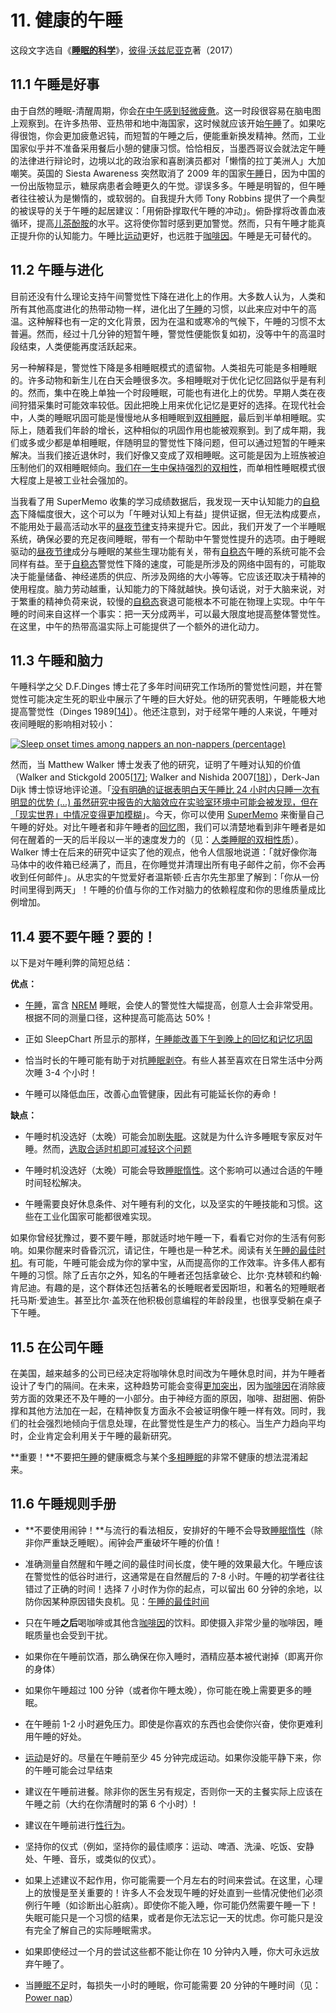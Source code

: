 # 11. 健康的午睡

这段文字选自《**[睡眠的科学](https://supermemo.guru/wiki/Science_of_sleep)**》，[彼得·沃兹尼亚克](https://supermemo.guru/wiki/Piotr_Wozniak)著（2017）

## 11.1 午睡是好事

由于自然的睡眠-清醒周期，你会[在中午感到轻微疲惫](https://supermemo.guru/wiki/Biphasic_life)。这一时段很容易在脑电图上观察到。在许多热带、亚热带和地中海国家，这时候就应该开始[午睡](https://supermemo.guru/wiki/Good_sleep,_good_learning,_good_life:_Glossary#siesta)了。如果吃得很饱，你会更加疲惫迟钝，而短暂的午睡之后，便能重新换发精神。然而，工业国家似乎并不准备采用餐后小憩的健康习惯。恰恰相反，当墨西哥议会就法定午睡的法律进行辩论时，边境以北的政治家和喜剧演员都对「懒惰的拉丁美洲人」大加嘲笑。英国的 Siesta Awareness 突然取消了 2009 年的国家[午睡](https://supermemo.guru/wiki/Good_sleep,_good_learning,_good_life:_Glossary#siesta)日，因为中国的一份出版物显示，糖尿病患者会睡更久的午觉。谬误多多。午睡是明智的，但午睡者往往被认为是懒惰的，或软弱的。自我提升大师 Tony Robbins 提供了一个典型的被误导的关于午睡的起居建议：「用俯卧撑取代午睡的冲动」。俯卧撑将改善血液循环，提高[儿茶酚胺](http://en.wikipedia.org/wiki/Catecholamine)的水平。这将使你暂时感到更加警觉。然而，只有午睡才能真正提升你的认知能力。午睡比[运动](https://supermemo.guru/wiki/Factors_that_affect_sleep#Exercise)更好，也远胜于[咖啡因](https://supermemo.guru/wiki/Factors_that_affect_sleep#Caffeine)。午睡是无可替代的。

## 11.2 午睡与进化

目前还没有什么理论支持午间警觉性下降在进化上的作用。大多数人认为，人类和所有其他高度进化的热带动物一样，进化出了[午睡](https://supermemo.guru/wiki/Good_sleep,_good_learning,_good_life:_Glossary#siesta)的习惯，以此来应对中午的高温。这种解释也有一定的文化背景，因为在温和或寒冷的气候下，午睡的习惯不太普遍。然而，经过十几分钟的短暂午睡，警觉性便能恢复如初，没等中午的高温时段结束，人类便能再度活跃起来。

另一种解释是，警觉性下降是多相睡眠模式的遗留物。人类祖先可能是多相睡眠的。许多动物和新生儿在白天会睡很多次。多相睡眠对于优化记忆回路似乎是有利的。然而，集中在晚上单独一个时段睡眠，可能也有进化上的优势。早期人类在夜间狩猎采集时可能效率较低。因此把晚上用来优化记忆是更好的选择。在现代社会中，人类的睡眠巩固可能是慢慢地从多相睡眠到[双相睡眠](https://supermemo.guru/wiki/Good_sleep,_good_learning,_good_life:_Glossary#biphasic_sleep)，最后到半单相睡眠。实际上，随着我们年龄的增长，这种相似的巩固作用也能被观察到。到了成年期，我们或多或少都是单相睡眠，伴随明显的警觉性下降问题，但可以通过短暂的午睡来解决。当我们接近退休时，我们好像又变成了双相睡眠。这可能是因为上班族被迫压制他们的双相睡眠倾向。[我们在一生中保持强烈的双相性](https://supermemo.guru/wiki/Biphasic_life#Biphasic_nature_of_human_sleep)，而单相性睡眠模式很大程度上是被工业社会强加的。

当我看了用 SuperMemo 收集的学习成绩数据后，我发现一天中认知能力的[自稳态](https://supermemo.guru/wiki/Good_sleep,_good_learning,_good_life:_Glossary#homeostatic_sleep_component)下降幅度很大，这个可以为「午睡对认知上有益」提供证据，但无法构成要点，不能用处于最高活动水平的[昼夜节律](https://supermemo.guru/wiki/Good_sleep,_good_learning,_good_life:_Glossary#circadian_sleep_component)支持来提升它。因此，我们开发了一个半睡眠系统，确保必要的充足夜间睡眠，带有一个帮助中午警觉性提升的选项。由于睡眠驱动的[昼夜节律](https://supermemo.guru/wiki/Good_sleep,_good_learning,_good_life:_Glossary#circadian_sleep_component)成分与睡眠的某些生理功能有关，带有[自稳态](https://supermemo.guru/wiki/Good_sleep,_good_learning,_good_life:_Glossary#homeostatic_sleep_component)午睡的系统可能不会同样有益。至于[自稳态](https://supermemo.guru/wiki/Good_sleep,_good_learning,_good_life:_Glossary#homeostatic_sleep_component)警觉性下降的速度，可能是所涉及的网络中固有的，可能取决于能量储备、神经递质的供应、所涉及网络的大小等等。它应该还取决于精神的使用程度。脑力劳动越重，认知能力的下降就越快。换句话说，对于大脑来说，对于繁重的精神负荷来说，较慢的[自稳态](https://supermemo.guru/wiki/Good_sleep,_good_learning,_good_life:_Glossary#homeostatic_sleep_component)衰退可能根本不可能在物理上实现。中午午睡的时间来自这样一个事实：把一天分成两半，可以最大限度地提高整体警觉性。在这里，中午的热带高温实际上可能提供了一个额外的进化动力。

## 11.3 午睡和脑力

午睡科学之父 D.F.Dinges 博士花了多年时间研究工作场所的警觉性问题，并在警觉性可能决定生死的职业中展示了午睡的巨大好处。他的研究表明，午睡能极大地提高警觉性（Dinges 1989[[14\]](https://supermemo.guru/wiki/Good_sleep,_good_learning,_good_life#cite_note-dinges-1989-14)）。他还注意到，对于经常午睡的人来说，午睡对夜间睡眠的影响相对较小：

[![Sleep onset times among nappers an non-nappers (percentage)](https://supermemo.guru/images/0/06/Napping.gif)](https://supermemo.guru/wiki/File:Napping.gif)

然而，当 Matthew Walker 博士发表了他的研究，证明了午睡对认知的价值（Walker and Stickgold 2005[[17\]](https://supermemo.guru/wiki/Good_sleep,_good_learning,_good_life#cite_note-17); Walker and Nishida 2007[[18\]](https://supermemo.guru/wiki/Good_sleep,_good_learning,_good_life#cite_note-18)），Derk-Jan Dijk 博士惊讶地评论道。「[没有明确的证据表明白天午睡比 24 小时内只睡一次有明显的优势 (...) 虽然研究中报告的大脑效应在实验室环境中可能会被发现，但在「现实世界」中情况变得更加模糊](http://news.bbc.co.uk/2/hi/health/8524549.stm)」。今天，你可以使用 [SuperMemo](https://supermemo.guru/wiki/Good_sleep,_good_learning,_good_life:_Glossary#SuperMemo) 来衡量自己午睡的好处。对比午睡者和非午睡者的[回忆](https://supermemo.guru/wiki/Good_sleep,_good_learning,_good_life:_Glossary#recall)图，我们可以清楚地看到非午睡者是如何在醒着的一天的后半段以一半的速度发力的（见：[人类睡眠的双相性质](https://supermemo.guru/wiki/Biphasic_life#Biphasic_nature_of_human_sleep)）。Walker 博士在后来的研究中证实了他的观点，他令人信服地说道：「就好像你海马体中的收件箱已经满了，而且，在你睡觉并清理出所有电子邮件之前，你不会再收到任何邮件」。从忠实的午觉爱好者温斯顿·丘吉尔先生那里了解到：「你从一份时间里得到两天」！午睡的价值与你的工作对脑力的依赖程度和你的思维质量成比例增加。

## 11.4 要不要午睡？要的！

以下是对午睡利弊的简短总结：

**优点：**

- [午睡](https://supermemo.guru/wiki/Good_sleep,_good_learning,_good_life:_Glossary#siesta)，富含 [NREM](https://supermemo.guru/wiki/Good_sleep,_good_learning,_good_life:_Glossary#NREM) 睡眠，会使人的警觉性大幅提高，创意人士会非常受用。根据不同的测量口径，这种提高可能高达 50%！

- 正如 SleepChart 所显示的那样，[午睡能改善下午到晚上的回忆和记忆巩固](https://supermemo.guru/wiki/Neural_optimization_in_sleep#Sleep_and_memory)

- 恰当时长的午睡可能有助于对抗[睡眠剥夺](https://supermemo.guru/wiki/Good_sleep,_good_learning,_good_life:_Glossary#sleep_deprivation)。有些人甚至喜欢在日常生活中分两次睡 3-4 个小时！

- 午睡可以降低血压，改善心血管健康，因此有可能延长你的寿命！

**缺点：**

- 午睡时机没选好（太晚）可能会加剧[失眠](https://supermemo.guru/wiki/Insomnia)。这就是为什么许多睡眠专家反对午睡。然而，[选取合适时机即可减轻这个问题](https://supermemo.guru/wiki/Best_time_for_napping#Best_nap_timing)

- 午睡时机没选好（太晚）可能会导致[睡眠惰性](https://supermemo.guru/wiki/Sleep_inertia)。这个影响可以通过合适的午睡时间轻松解决。

- 午睡需要良好休息条件、对午睡有利的文化，以及坚实的午睡技能和习惯。这些在工业化国家可能都很难实现。

如果你曾经犹豫过，要不要午睡，那就适时地午睡一下，看看它对你的生活有何影响。如果你醒来时昏昏沉沉，请记住，午睡也是一种艺术。阅读有关[午睡的最佳时机](https://supermemo.guru/wiki/Best_time_for_napping#Best_nap_timing)。有可能，午睡可能会成为你的掌中宝，从而提高你的工作效率。许多伟人都有午睡的习惯。除了丘吉尔之外，知名的午睡者还包括拿破仑、比尔·克林顿和约翰·肯尼迪。有趣的是，这个群体还包括著名的长睡眠者爱因斯坦，和著名的短睡眠者托马斯·爱迪生。甚至比尔·盖茨在他积极创意编程的年龄段里，也很享受躺在桌子下午睡。

## 11.5 在公司午睡

在美国，越来越多的公司已经决定将咖啡休息时间改为午睡休息时间，并为午睡者设计了专门的隔间。在未来，这种趋势可能会变得[更加突出](http://www.businessweek.com/magazine/content/10_36/b4193084949626.htm)，因为[咖啡因](https://supermemo.guru/wiki/Good_sleep,_good_learning,_good_life:_Glossary#caffeine)在消除疲劳方面的效果还不及午睡的一小部分。由于神经方面的原因，咖啡、甜甜圈、俯卧撑和其他方法加在一起，在精神恢复方面永不会被证明像午睡一样有效。同时，我们的社会强烈地倾向于信息处理，在此警觉性是生产力的核心。当生产力趋向平均时，企业肯定会利用关于午睡的最新研究。

**重要！**不要把[午睡](https://supermemo.guru/wiki/Good_sleep,_good_learning,_good_life:_Glossary#siesta)的健康概念与某个[多相睡眠](https://supermemo.guru/wiki/Science_of_polyphasic_sleep)的非常不健康的想法混淆起来。

## 11.6 午睡规则手册

- **不要使用闹钟！**与流行的看法相反，安排好的午睡不会导致[睡眠惰性](https://supermemo.guru/wiki/Sleep_inertia)（除非你严重缺乏睡眠）。闹钟会严重破坏午睡的价值！

- 准确测量自然醒和午睡之间的最佳时间长度，使午睡的效果最大化。午睡应该在警觉性的低谷时进行，这通常是在自然醒后的 7-8 小时。午睡的初学者往往错过了正确的时间！选择 7 小时作为你的起点，可以留出 60 分钟的余地，以防你因某种原因错失良机。见：[午睡的最佳时间](https://supermemo.guru/wiki/Best_time_for_napping)

- 只在午睡**之后**喝咖啡或其他含[咖啡因](https://supermemo.guru/wiki/Good_sleep,_good_learning,_good_life:_Glossary#caffeine)的饮料。即使摄入非常少量的咖啡因，睡眠质量也会受到干扰。

- 如果你在午睡前饮酒，那么确保在你入睡时，酒精应基本被代谢掉（即离开你的身体）

- 如果你午睡超过 100 分钟（或者你午睡太晚），你可能在晚上需要更多的睡眠。

- 在午睡前 1-2 小时避免压力。即使是你喜欢的东西也会使你兴奋，使你更难利用午睡的好处。

- [运动](https://supermemo.guru/wiki/Factors_that_affect_sleep#Exercise)是好的。尽量在午睡前至少 45 分钟完成运动。如果你没能平静下来，你的午睡可能会过早结束

- 建议在午睡前进餐。除非你的医生另有规定，否则你一天的主餐实际上应该在午睡之前（大约在你清醒时的第 6 个小时）!

- 建议在午睡前进行[性行为](https://supermemo.guru/wiki/Factors_that_affect_sleep#Sex)。

- 坚持你的仪式（例如，坚持你的最佳顺序：运动、啤酒、洗澡、吃饭、安静处、午睡、音乐，或类似的仪式）。

- 如果上述建议不起作用，你可能需要一个月左右的时间来尝试。在这里，心理上的放慢是至关重要的！许多人不会发现午睡的好处直到一些情况使他们必须例行午睡（如诊断出心脏病）。即使你不能入睡，你可能仍然需要午睡一下！失眠可能只是一个习惯的结果，或者是你无法忘记一天的忧虑。你可能只是没有完全了解自己的实际睡眠需求。

- 如果即使经过一个月的尝试这些都不能让你在 10 分钟内入睡，你大可永远放弃午睡了。

- 当[睡眠不足](https://supermemo.guru/wiki/Sleep_deprivation)时，每损失一小时的睡眠，你可能需要 20 分钟的午睡时间（见：[Power nap](https://supermemo.guru/wiki/Power_nap)）